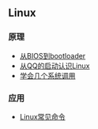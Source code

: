 ## Linux

### 原理

- [从BIOS到bootloader](_source/操作系统/从BIOS到bootloader.md)
- [从QQ的启动认识Linux](_source/操作系统/从QQ的启动认识Linux.md)
- [学会几个系统调用](_source/操作系统/学会几个系统调用.md)

### 应用

- [Linux常见命令](_source/操作系统/Linux常见命令.md)